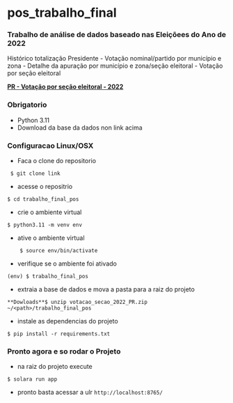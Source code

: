 # pos_trabalho_final

### Trabalho de análise de dados baseado nas Eleiçõees do Ano de 2022
 Histórico totalização Presidente - Votação nominal/partido por município e zona - Detalhe da apuração por município e zona/seção eleitoral - Votação por seção eleitoral

[**PR - Votação por seção eleitoral - 2022**](https://dadosabertos.tse.jus.br/dataset/resultados-2022/resource/ac7bb6a5-68e4-4852-a690-dd2b526c92ee)

### Obrigatorio
- Python 3.11
- Download da base da dados non link acima

### Configuracao Linux/OSX
- Faca o clone do repositorio
```
 $ git clone link
```
-  acesse o repositrio
```
$ cd trabalho_final_pos
```
- crie o ambiente virtual
```
$ python3.11 -m venv env
```
- ative o ambiente virtual
```
    $ source env/bin/activate
```
- verifique se o ambiente foi ativado
```
(env) $ trabalho_final_pos
```
- extraia a base de dados e mova a pasta para a raiz do projeto
```
**Dowloads**$ unzip votacao_secao_2022_PR.zip ~/<path>/trabalho_final_pos
```
- instale as dependencias do projeto
```
$ pip install -r requirements.txt
```
### Pronto agora e so rodar o Projeto
- na raiz do projeto execute
```
$ solara run app
```
- pronto basta acessar a ulr `http://localhost:8765/`